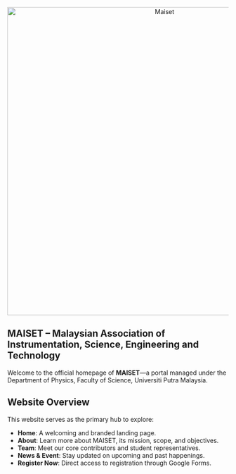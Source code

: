 <p align="center"><img src="logo_maiset.png" alt="Maiset" width="700"></p>

## MAISET – Malaysian Association of Instrumentation, Science, Engineering and Technology

Welcome to the official homepage of **MAISET**—a portal managed under the Department of Physics, Faculty of Science, Universiti Putra Malaysia.

##  Website Overview

This website serves as the primary hub to explore:

- **Home**: A welcoming and branded landing page.
- **About**: Learn more about MAISET, its mission, scope, and objectives.
- **Team**: Meet our core contributors and student representatives.
- **News & Event**: Stay updated on upcoming and past happenings.
- **Register Now**: Direct access to registration through Google Forms.
